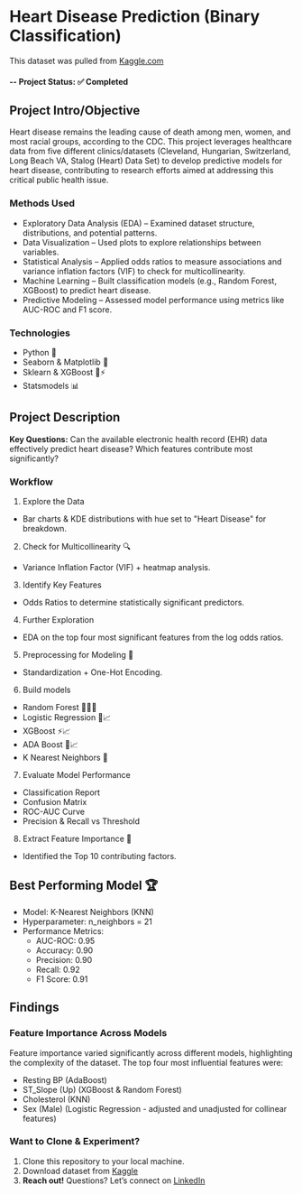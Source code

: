 # Heart Disease Prediction (Binary Classification)
This dataset was pulled from [Kaggle.com](https://www.kaggle.com/datasets/fedesoriano/heart-failure-prediction)

#### -- Project Status: ✅ Completed

## Project Intro/Objective
Heart disease remains the leading cause of death among men, women, and most racial groups, according to the CDC. This project leverages healthcare data from five different clinics/datasets (Cleveland, Hungarian, Switzerland, Long Beach VA, Stalog (Heart) Data Set) to develop predictive models for heart disease, contributing to research efforts aimed at addressing this critical public health issue.

### Methods Used
* Exploratory Data Analysis (EDA) – Examined dataset structure, distributions, and potential patterns.
* Data Visualization – Used plots to explore relationships between variables.
* Statistical Analysis – Applied odds ratios to measure associations and variance inflation factors (VIF) to check for multicollinearity.
* Machine Learning – Built classification models (e.g., Random Forest, XGBoost) to predict heart disease.
* Predictive Modeling – Assessed model performance using metrics like AUC-ROC and F1 score.

### Technologies
* Python 🐍
* Seaborn & Matplotlib 🎨
* Sklearn & XGBoost 🚀⚡
* Statsmodels 📊

## Project Description
**Key Questions:** Can the available electronic health record (EHR) data effectively predict heart disease? Which features contribute most significantly?
### Workflow
1. Explore the Data
- Bar charts & KDE distributions with hue set to "Heart Disease" for breakdown.
2. Check for Multicollinearity 🔍
- Variance Inflation Factor (VIF) + heatmap analysis.
3. Identify Key Features
- Odds Ratios to determine statistically significant predictors.
4. Further Exploration
- EDA on the top four most significant features from the log odds ratios.
5. Preprocessing for Modeling 🔄
- Standardization + One-Hot Encoding.
6. Build models
- Random Forest 🌲🌲🌲
- Logistic Regression 🔀📈 
- XGBoost ⚡📈
- ADA Boost 🚀📈
- K Nearest Neighbors 📍
7. Evaluate Model Performance 
- Classification Report
- Confusion Matrix
- ROC-AUC Curve
- Precision & Recall vs Threshold
8. Extract Feature Importance 🔑
- Identified the Top 10 contributing factors.

## Best Performing Model 🏆
- Model: K-Nearest Neighbors (KNN)
- Hyperparameter: n_neighbors = 21
- Performance Metrics: 
    - AUC-ROC: 0.95
    - Accuracy: 0.90
    - Precision: 0.90
    - Recall: 0.92
    - F1 Score: 0.91

## Findings
### Feature Importance Across Models
Feature importance varied significantly across different models, highlighting the complexity of the dataset. The top four most influential features were:
- Resting BP (AdaBoost)
- ST_Slope (Up) (XGBoost & Random Forest)
- Cholesterol (KNN)
- Sex (Male) (Logistic Regression - adjusted and unadjusted for collinear features)


### Want to Clone & Experiment?

1. Clone this repository to your local machine.
2. Download dataset from [Kaggle](https://www.kaggle.com/datasets/fedesoriano/heart-failure-prediction)
3. **Reach out!** Questions? Let’s connect on [LinkedIn](www.linkedin.com/in/davidgraham-cs)

